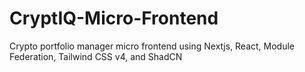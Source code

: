 # CryptIQ-Micro-Frontend
Crypto portfolio manager micro frontend using Nextjs, React, Module Federation, Tailwind CSS v4, and ShadCN
